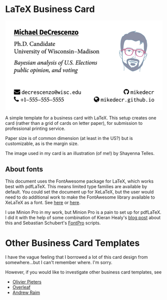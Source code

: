 # LaTeX Business Card

![](example.png)

A simple template for a business card with LaTeX. This setup creates one card (rather than a grid of cards on letter paper), for submission to professional printing service. 

Paper size is of common dimension (at least in the US?) but is customizable, as is the margin size.

The image used in my card is an illustration (of me!) by Shayenna Telles.

## About fonts

This document uses the FontAwesome package for LaTeX, which works best with pdfLaTeX. This means limited type families are available by default. You could set the document up for XeLaTeX, but the user would need to do additional work to make the FontAwesome library available to XeLaTeX as a font. See [here](https://tex.stackexchange.com/questions/132888/fontawesome-font-not-found) or [here](https://stackoverflow.com/questions/30677698/xelatex-fontawesome).

I use Minion Pro in my work, but Minion Pro is a pain to set up for pdfLaTeX. I did it with the help of some combination of Kieran Healy's [blog post](https://kieranhealy.org/blog/archives/2012/11/10/installing-minion-pro/)  about this and Sebastian Schubert's [FontPro](https://github.com/sebschub/FontPro) scripts.


# Other Business Card Templates

I have the vague feeling that I borrowed a lot of this card design from somewhere...but I can't remember where. I'm sorry.

However, if you would like to investigate other business card templates, see

- [Olivier Pieters](https://olivierpieters.be/blog/2017/02/11/designing-a-business-card-in-latex)
- [Overleaf](https://www.overleaf.com/gallery/tagged/business-cards)
- [Andrew Raim](https://andrewraim.github.io/software/latex-business-card)
